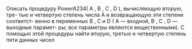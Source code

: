  Описать процедуру PowerA234( A , B , C , D ), вычисляющую вторую, тре-
 тью и четвертую степень числа A и возвращающую эти степени соответст-
 венно в переменных B , C и D ( A — входной, B , C , D — выходные парамет-
 ры; все параметры являются вещественными). С помощью этой процедуры
 найти вторую, третью и четвертую степень пяти данных чисел

